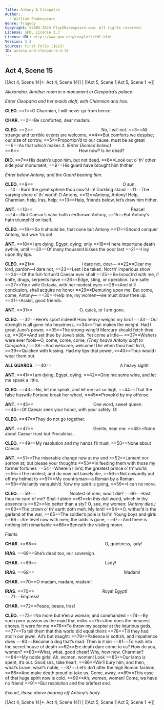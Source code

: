 ```yaml
---
Title: Antony & Cleopatra
Author: 
  - William Shakespeare
Genre: Tragedy
Copyright: ©2005-2024 PlayShakespeare.com. All rights reserved.
License: GFDL License 1.3
License URL: http://www.gnu.org/copyleft/fdl.html
Version: 5.3
Sources: First Folio (1623)
ID: antony-and-cleopatra-4-15
---
```


## Act 4, Scene 15
[[Act 4, Scene 14|← Act 4, Scene 14]] | [[Act 5, Scene 1|Act 5, Scene 1 →]]

*Alexandria. Another room in a monument in Cleopatra’s palace.*

*Enter Cleopatra and her maids aloft, with Charmian and Iras.*

**CLEO.**
==1==O Charmian, I will never go from hence.

**CHAR.**
==2==Be comforted, dear madam.

**CLEO.**
==2==                No, I will not.
==3==All strange and terrible events are welcome,
==4==But comforts we despise; our size of sorrow,
==5==Proportion’d to our cause, must be as great
==6==As that which makes it.
*(Enter Diomed below.)*
==6==              How now? Is he dead?

**DIO.**
==7==His death’s upon him, but not dead.
==8==Look out o’ th’ other side your monument,
==9==His guard have brought him thither.

*Enter below Antony, and the Guard bearing him.*

**CLEO.**
==9==                     O sun,
==10==Burn the great sphere thou mov’st in! Darkling stand
==11==The varying shore o’ th’ world! O Antony,
==12==Antony, Antony! Help, Charmian, help, Iras, help;
==13==Help, friends below, let’s draw him hither.

**ANT.**
==13==                       Peace!
==14==Not Caesar’s valor hath o’erthrown Antony,
==15==But Antony’s hath triumph’d on itself.

**CLEO.**
==16==So it should be, that none but Antony
==17==Should conquer Antony, but woe ’tis so!

**ANT.**
==18==I am dying, Egypt, dying; only
==19==I here importune death awhile, until
==20==Of many thousand kisses the poor last
==21==I lay upon thy lips.

**CLEO.**
==21==           I dare not, dear⁠—
==22==Dear my lord, pardon—I dare not,
==23==Lest I be taken. Not th’ imperious show
==24==Of the full-fortun’d Caesar ever shall
==25==Be brooch’d with me, if knife, drugs, serpents have
==26==Edge, sting, or operation. I am safe:
==27==Your wife Octavia, with her modest eyes
==28==And still conclusion, shall acquire no honor
==29==Demuring upon me. But come, come, Antony⁠—
==30==Help me, my women—we must draw thee up.
==31==Assist, good friends.

**ANT.**
==31==           O, quick, or I am gone.

**CLEO.**
==32==Here’s sport indeed! How heavy weighs my lord!
==33==Our strength is all gone into heaviness,
==34==That makes the weight. Had I great Juno’s power,
==35==The strong-wing’d Mercury should fetch thee up,
==36==And set thee by Jove’s side. Yet come a little⁠—
==37==Wishers were ever fools—O, come, come, come,
*(They heave Antony aloft to Cleopatra.)*
==38==And welcome, welcome! Die when thou hast liv’d,
==39==Quicken with kissing. Had my lips that power,
==40==Thus would I wear them out.

**ALL GUARDS.**
==40==                A heavy sight!

**ANT.**
==41==I am dying, Egypt, dying.
==42==Give me some wine, and let me speak a little.

**CLEO.**
==43==No, let me speak, and let me rail so high,
==44==That the false huswife Fortune break her wheel,
==45==Provok’d by my offense.

**ANT.**
==45==              One word, sweet queen:
==46==Of Caesar seek your honor, with your safety. O!

**CLEO.**
==47==They do not go together.

**ANT.**
==47==              Gentle, hear me:
==48==None about Caesar trust but Proculeius.

**CLEO.**
==49==My resolution and my hands I’ll trust,
==50==None about Caesar.

**ANT.**
==51==The miserable change now at my end
==52==Lament nor sorrow at; but please your thoughts
==53==In feeding them with those my former fortunes
==54==Wherein I liv’d, the greatest prince o’ th’ world,
==55==The noblest; and do now not basely die,
==56==Not cowardly put off my helmet to
==57==My countryman—a Roman by a Roman
==58==Valiantly vanquish’d. Now my spirit is going,
==59==I can no more.

**CLEO.**
==59==        Noblest of men, woo’t die?
==60==Hast thou no care of me? Shall I abide
==61==In this dull world, which in thy absence is
==62==No better than a sty? O, see, my women:
*(Antony dies.)*
==63==The crown o’ th’ earth doth melt. My lord!
==64==O, wither’d is the garland of the war,
==65==The soldier’s pole is fall’n! Young boys and girls
==66==Are level now with men; the odds is gone,
==67==And there is nothing left remarkable
==68==Beneath the visiting moon.

*Faints.*

**CHAR.**
==68==                O, quietness, lady!

**IRAS.**
==69==She’s dead too, our sovereign.

**CHAR.**
==69==                Lady!

**IRAS.**
==69==                     Madam!

**CHAR.**
==70==O madam, madam, madam!

**IRAS.**
==70==                Royal Egypt!
==71==Empress!

**CHAR.**
==72==Peace, peace, Iras!

**CLEO.**
==73==No more but e’en a woman, and commanded
==74==By such poor passion as the maid that milks
==75==And does the meanest chores. It were for me
==76==To throw my scepter at the injurious gods,
==77==To tell them that this world did equal theirs
==78==Till they had stol’n our jewel. All’s but naught:
==79==Patience is sottish, and impatience does
==80==Become a dog that’s mad. Then is it sin
==81==To rush into the secret house of death
==82==Ere death dare come to us? How do you, women?
==83==What, what, good cheer! Why, how now, Charmian?
==84==My noble girls! Ah, women, women! Look
==85==Our lamp is spent, it’s out. Good sirs, take heart,
==86==We’ll bury him; and then, what’s brave, what’s noble,
==87==Let’s do’t after the high Roman fashion,
==88==And make death proud to take us. Come, away,
==89==This case of that huge spirit now is cold.
==90==Ah, women, women! Come, we have no friend
==91==But resolution and the briefest end.

*Exeunt, those above bearing off Antony’s body.*

[[Act 4, Scene 14|← Act 4, Scene 14]] | [[Act 5, Scene 1|Act 5, Scene 1 →]]